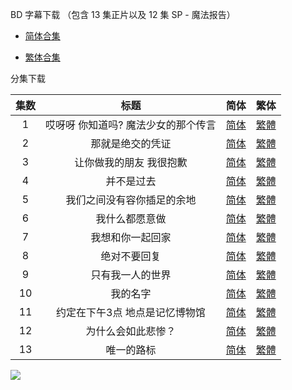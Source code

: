 BD 字幕下载 （包含 13 集正片以及 12 集 SP - 魔法报告）

- [简体合集](https://raw.githubusercontent.com/SweetSub/SweetSub-source/master/Magia%20Record/%5BSweetSub%26EnkanRec%5D%20Magia%20Record.chs.zip)

- [繁体合集](https://raw.githubusercontent.com/SweetSub/SweetSub-source/master/Magia%20Record/%5BSweetSub%26EnkanRec%5D%20Magia%20Record.cht.zip)

分集下载

| 集数 |                 标题                  |                             简体                             |                             繁体                             |
| :--: | :-----------------------------------: | :----------------------------------------------------------: | :----------------------------------------------------------: |
|  1   | 哎呀呀  你知道吗?  魔法少女的那个传言 | [简体](https://raw.githubusercontent.com/SweetSub/SweetSub-source/master/Magia%20Record/%5BSweetSub%26EnkanRec%5D%20Magia%20Record%20-%2001.chs.ass) | [繁體](https://raw.githubusercontent.com/SweetSub/SweetSub-source/master/Magia%20Record/%5BSweetSub%26EnkanRec%5D%20Magia%20Record%20-%2001.cht.ass) |
|  2   |           那就是绝交的凭证            | [简体](https://raw.githubusercontent.com/SweetSub/SweetSub-source/master/Magia%20Record/%5BSweetSub%26EnkanRec%5D%20Magia%20Record%20-%2002.chs.ass) | [繁體](https://raw.githubusercontent.com/SweetSub/SweetSub-source/master/Magia%20Record/%5BSweetSub%26EnkanRec%5D%20Magia%20Record%20-%2002.cht.ass) |
|  3   |       让你做我的朋友  我很抱歉        | [简体](https://raw.githubusercontent.com/SweetSub/SweetSub-source/master/Magia%20Record/%5BSweetSub%26EnkanRec%5D%20Magia%20Record%20-%2003.chs.ass) | [繁體](https://raw.githubusercontent.com/SweetSub/SweetSub-source/master/Magia%20Record/%5BSweetSub%26EnkanRec%5D%20Magia%20Record%20-%2003.cht.ass) |
|  4   |              并不是过去               | [简体](https://raw.githubusercontent.com/SweetSub/SweetSub-source/master/Magia%20Record/%5BSweetSub%26EnkanRec%5D%20Magia%20Record%20-%2004.chs.ass) | [繁體](https://raw.githubusercontent.com/SweetSub/SweetSub-source/master/Magia%20Record/%5BSweetSub%26EnkanRec%5D%20Magia%20Record%20-%2004.cht.ass) |
|  5   |      我们之间没有容你插足的余地       | [简体](https://raw.githubusercontent.com/SweetSub/SweetSub-source/master/Magia%20Record/%5BSweetSub%26EnkanRec%5D%20Magia%20Record%20-%2005.chs.ass) | [繁體](https://raw.githubusercontent.com/SweetSub/SweetSub-source/master/Magia%20Record/%5BSweetSub%26EnkanRec%5D%20Magia%20Record%20-%2005.cht.ass) |
|  6   |            我什么都愿意做             | [简体](https://raw.githubusercontent.com/SweetSub/SweetSub-source/master/Magia%20Record/%5BSweetSub%26EnkanRec%5D%20Magia%20Record%20-%2006.chs.ass) | [繁體](https://raw.githubusercontent.com/SweetSub/SweetSub-source/master/Magia%20Record/%5BSweetSub%26EnkanRec%5D%20Magia%20Record%20-%2006.cht.ass) |
|  7   |           我想和你一起回家            | [简体](https://raw.githubusercontent.com/SweetSub/SweetSub-source/master/Magia%20Record/%5BSweetSub%26EnkanRec%5D%20Magia%20Record%20-%2007.chs.ass) | [繁體](https://raw.githubusercontent.com/SweetSub/SweetSub-source/master/Magia%20Record/%5BSweetSub%26EnkanRec%5D%20Magia%20Record%20-%2007.cht.ass) |
|  8   |             绝对不要回复              | [简体](https://raw.githubusercontent.com/SweetSub/SweetSub-source/master/Magia%20Record/%5BSweetSub%26EnkanRec%5D%20Magia%20Record%20-%2008.chs.ass) | [繁體](https://raw.githubusercontent.com/SweetSub/SweetSub-source/master/Magia%20Record/%5BSweetSub%26EnkanRec%5D%20Magia%20Record%20-%2008.cht.ass) |
|  9   |           只有我一人的世界            | [简体](https://raw.githubusercontent.com/SweetSub/SweetSub-source/master/Magia%20Record/%5BSweetSub%26EnkanRec%5D%20Magia%20Record%20-%2009.chs.ass) | [繁體](https://raw.githubusercontent.com/SweetSub/SweetSub-source/master/Magia%20Record/%5BSweetSub%26EnkanRec%5D%20Magia%20Record%20-%2009.cht.ass) |
|  10  |               我的名字                | [简体](https://raw.githubusercontent.com/SweetSub/SweetSub-source/master/Magia%20Record/%5BSweetSub%26EnkanRec%5D%20Magia%20Record%20-%2010.chs.ass) | [繁體](https://raw.githubusercontent.com/SweetSub/SweetSub-source/master/Magia%20Record/%5BSweetSub%26EnkanRec%5D%20Magia%20Record%20-%2010.cht.ass) |
|  11  |    约定在下午3点  地点是记忆博物馆    | [简体](https://raw.githubusercontent.com/SweetSub/SweetSub-source/master/Magia%20Record/%5BSweetSub%26EnkanRec%5D%20Magia%20Record%20-%2011.chs.ass) | [繁體](https://raw.githubusercontent.com/SweetSub/SweetSub-source/master/Magia%20Record/%5BSweetSub%26EnkanRec%5D%20Magia%20Record%20-%2011.cht.ass) |
|  12  |          为什么会如此悲惨？           | [简体](https://raw.githubusercontent.com/SweetSub/SweetSub-source/master/Magia%20Record/%5BSweetSub%26EnkanRec%5D%20Magia%20Record%20-%2012.chs.ass) | [繁體](https://raw.githubusercontent.com/SweetSub/SweetSub-source/master/Magia%20Record/%5BSweetSub%26EnkanRec%5D%20Magia%20Record%20-%2012.cht.ass) |
|  13  |              唯一的路标               | [简体](https://raw.githubusercontent.com/SweetSub/SweetSub-source/master/Magia%20Record/%5BSweetSub%26EnkanRec%5D%20Magia%20Record%20-%2013.chs.ass) | [繁體](https://raw.githubusercontent.com/SweetSub/SweetSub-source/master/Magia%20Record/%5BSweetSub%26EnkanRec%5D%20Magia%20Record%20-%2013.cht.ass) |


![](https://i.loli.net/2020/01/07/SyA6CmUgXOxnG1B.png)